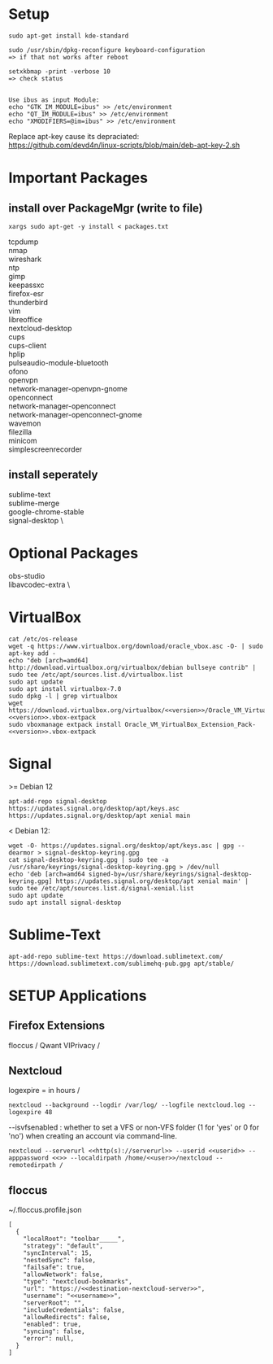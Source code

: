 # Setup
```
sudo apt-get install kde-standard

sudo /usr/sbin/dpkg-reconfigure keyboard-configuration
=> if that not works after reboot

setxkbmap -print -verbose 10
=> check status


Use ibus as input Module:
echo "GTK_IM_MODULE=ibus" >> /etc/environment
echo "QT_IM_MODULE=ibus" >> /etc/environment
echo "XMODIFIERS=@im=ibus" >> /etc/environment

```

Replace apt-key cause its depraciated: \
https://github.com/devd4n/linux-scripts/blob/main/deb-apt-key-2.sh

# Important Packages

## install over PackageMgr (write to file)
`xargs sudo apt-get -y install < packages.txt`

tcpdump \
nmap \
wireshark \
ntp \
gimp \
keepassxc \
firefox-esr \
thunderbird \
vim \
libreoffice \
nextcloud-desktop \
cups \
cups-client \
hplip \
pulseaudio-module-bluetooth \
ofono \
openvpn \
network-manager-openvpn-gnome \
openconnect \
network-manager-openconnect \
network-manager-openconnect-gnome \
wavemon \
filezilla \
minicom \
simplescreenrecorder

## install seperately
sublime-text \
sublime-merge \
google-chrome-stable \
signal-desktop \

# Optional Packages
obs-studio \
libavcodec-extra \

# VirtualBox
```
cat /etc/os-release
wget -q https://www.virtualbox.org/download/oracle_vbox.asc -O- | sudo apt-key add -
echo "deb [arch=amd64] http://download.virtualbox.org/virtualbox/debian bullseye contrib" | sudo tee /etc/apt/sources.list.d/virtualbox.list
sudo apt update
sudo apt install virtualbox-7.0
sudo dpkg -l | grep virtualbox
wget https://download.virtualbox.org/virtualbox/<<version>>/Oracle_VM_VirtualBox_Extension_Pack-<<version>>.vbox-extpack
sudo vboxmanage extpack install Oracle_VM_VirtualBox_Extension_Pack-<<version>>.vbox-extpack
```
# Signal
\>= Debian 12
```
apt-add-repo signal-desktop https://updates.signal.org/desktop/apt/keys.asc https://updates.signal.org/desktop/apt xenial main
```
 < Debian 12:
```
wget -O- https://updates.signal.org/desktop/apt/keys.asc | gpg --dearmor > signal-desktop-keyring.gpg
cat signal-desktop-keyring.gpg | sudo tee -a /usr/share/keyrings/signal-desktop-keyring.gpg > /dev/null
echo 'deb [arch=amd64 signed-by=/usr/share/keyrings/signal-desktop-keyring.gpg] https://updates.signal.org/desktop/apt xenial main' | sudo tee /etc/apt/sources.list.d/signal-xenial.list
sudo apt update
sudo apt install signal-desktop
```

# Sublime-Text
```
apt-add-repo sublime-text https://download.sublimetext.com/ https://download.sublimetext.com/sublimehq-pub.gpg apt/stable/
```

# SETUP Applications

## Firefox Extensions
floccus /
Qwant VIPrivacy /

## Nextcloud
logexpire = in hours /
```
nextcloud --background --logdir /var/log/ --logfile nextcloud.log --logexpire 48
```
--isvfsenabled       : whether to set a VFS or non-VFS folder (1 for 'yes' or 0 for 'no') when creating an account via command-line.
```
nextcloud --serverurl <<http(s)://serverurl>> --userid <<userid>> --apppassword <<>> --localdirpath /home/<<user>>/nextcloud --remotedirpath /
```

## floccus
~/.floccus.profile.json
```
[
  {
    "localRoot": "toolbar_____",
    "strategy": "default",
    "syncInterval": 15,
    "nestedSync": false,
    "failsafe": true,
    "allowNetwork": false,
    "type": "nextcloud-bookmarks",
    "url": "https://<<destination-nextcloud-server>>",
    "username": "<<username>>",
    "serverRoot": "",
    "includeCredentials": false,
    "allowRedirects": false,
    "enabled": true,
    "syncing": false,
    "error": null,
  }
]
```





